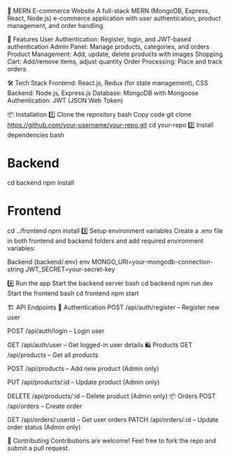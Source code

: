 🛒 MERN E-commerce Website
A full-stack MERN (MongoDB, Express, React, Node.js) e-commerce application with user authentication, product management, and order handling.

🚀 Features
User Authentication: Register, login, and JWT-based authentication
Admin Panel: Manage products, categories, and orders
Product Management: Add, update, delete products with images
Shopping Cart: Add/remove items, adjust quantity
Order Processing: Place and track orders

🛠 Tech Stack
Frontend: React.js, Redux (for state management), CSS
Backend: Node.js, Express.js
Database: MongoDB with Mongoose
Authentication: JWT (JSON Web Token)

📦 Installation
1️⃣ Clone the repository
bash
Copy code
git clone https://github.com/your-username/your-repo.git
cd your-repo
2️⃣ Install dependencies
bash
# Backend
cd backend
npm install

# Frontend
cd ../frontend
npm install
3️⃣ Setup environment variables
Create a .env file in both frontend and backend folders and add required environment variables:

Backend (backend/.env)
env
MONGO_URI=your-mongodb-connection-string
JWT_SECRET=your-secret-key

4️⃣ Run the app
Start the backend server
bash
cd backend
npm run dev
Start the frontend
bash
cd frontend
npm start

🏗 API Endpoints
🔐 Authentication
POST /api/auth/register – Register new user

POST /api/auth/login – Login user

GET /api/auth/user – Get logged-in user details
🛍 Products
GET /api/products – Get all products

POST /api/products – Add new product (Admin only)

PUT /api/products/:id – Update product (Admin only)

DELETE /api/products/:id – Delete product (Admin only)
📦 Orders
POST /api/orders – Create order

GET /api/orders/:userId – Get user orders
PATCH /api/orders/:id – Update order status (Admin only)

🤝 Contributing
Contributions are welcome! Feel free to fork the repo and submit a pull request.
